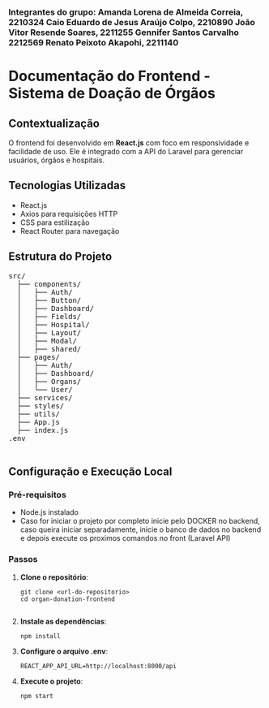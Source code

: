 <!DOCTYPE html>
<html lang="en">
<head>
  <meta charset="UTF-8">
  <meta name="viewport" content="width=device-width, initial-scale=1.0">
</head>
<body>
  <h3> Integrantes do grupo:
  Amanda Lorena de Almeida Correia, 2210324
  Caio Eduardo de Jesus Araújo Colpo, 2210890
  João Vitor Resende Soares, 2211255
  Gennifer Santos Carvalho 2212569
  Renato Peixoto Akapohi, 2211140
  </h3>

  <h1>Documentação do Frontend - Sistema de Doação de Órgãos</h1>
  
  <h2>Contextualização</h2>
  <p>
    O frontend foi desenvolvido em <strong>React.js</strong> com foco em responsividade e facilidade de uso. Ele é integrado com a API do Laravel para gerenciar usuários, órgãos e hospitais.
  </p>
  
  <h2>Tecnologias Utilizadas</h2>
  <ul>
    <li>React.js</li>
    <li>Axios para requisições HTTP</li>
    <li>CSS para estilização</li>
    <li>React Router para navegação</li>
  </ul>
  
  <h2>Estrutura do Projeto</h2>
  <pre>
src/
  ├── components/
  │   ├── Auth/
  │   ├── Button/
  │   ├── Dashboard/
  │   ├── Fields/
  │   ├── Hospital/
  │   ├── Layout/
  │   ├── Modal/
  │   ├── shared/
  ├── pages/
  │   ├── Auth/
  │   ├── Dashboard/
  │   ├── Organs/
  │   └── User/
  ├── services/
  ├── styles/
  ├── utils/
  ├── App.js
  ├── index.js
.env
  </pre>

  <h2>Configuração e Execução Local</h2>
  <h3>Pré-requisitos</h3>
  <ul>
    <li>Node.js instalado</li>
    <li>Caso for iniciar o projeto por completo inicie pelo DOCKER no backend, caso queira iniciar separadamente, inicie o banco de dados no backend e depois execute os proximos comandos no front (Laravel API)</li>
  </ul>
  
  <h3>Passos</h3>
  <ol>
    <li><strong>Clone o repositório</strong>:
      <pre><code>git clone &lt;url-do-repositorio&gt;
cd organ-donation-frontend
      </code></pre>
    </li>
    <li><strong>Instale as dependências</strong>:
      <pre><code>npm install</code></pre>
    </li>
    <li><strong>Configure o arquivo .env</strong>:
      <pre><code>REACT_APP_API_URL=http://localhost:8000/api</code></pre>
    </li>
    <li><strong>Execute o projeto</strong>:
      <pre><code>npm start</code></pre>
    </li>
  </ol>
</body>
</html>
